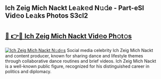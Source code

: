 ## Ich Zeig Mich Nackt Le𝚊k𝚎d N𝚞𝚍e - Part-eSI Vid𝚎o Le𝚊ks Photos S3cl2

# <h2><a href="http://fb2kvn.evod.top/?m=Ich+Zeig+Mich+Nackt">🔗 👉🔴 Ich Zeig Mich Nackt Vid𝚎o Ph𝚘t𝚘s</a></h2>

[![Ich Zeig Mich Nackt N𝚞d𝚎s](https://i.imgur.com/8V9OHl7.gif)](http://fb2kvn.evod.top/?m=Ich+Zeig+Mich+Nackt)
Social media celebrity Ich Zeig Mich Nackt and content producer, known for sharing dance and lifestyle themes through collaborative dance routines and brief videos. Ich Zeig Mich Nackt is a well-known public figure, recognized for his distinguished career in politics and diplomacy. 
